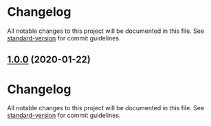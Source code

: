 # Changelog

All notable changes to this project will be documented in this file. See [standard-version](https://github.com/conventional-changelog/standard-version) for commit guidelines.

## [1.0.0](https://github.com/ng-web-apis/audio/compare/v0.0.5...v1.0.0) (2020-01-22)

# Changelog

All notable changes to this project will be documented in this file. See [standard-version](https://github.com/conventional-changelog/standard-version) for commit guidelines.
